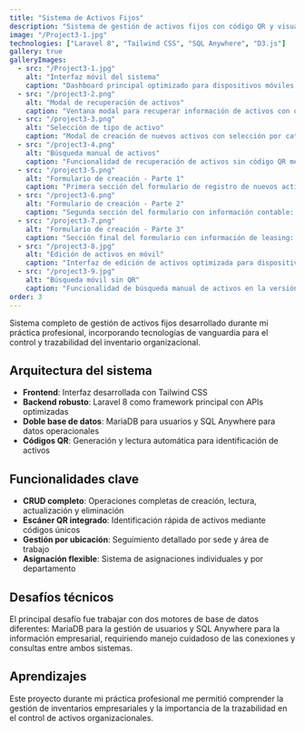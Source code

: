 ```yaml
---
title: "Sistema de Activos Fijos"
description: "Sistema de gestión de activos fijos con código QR y visualización interactiva."
image: "/Project3-1.jpg"
technologies: ["Laravel 8", "Tailwind CSS", "SQL Anywhere", "D3.js"]
gallery: true
galleryImages:
  - src: "/Project3-1.jpg"
    alt: "Interfaz móvil del sistema"
    caption: "Dashboard principal optimizado para dispositivos móviles con navegación intuitiva"
  - src: "/project3-2.png"
    alt: "Modal de recuperación de activos"
    caption: "Ventana modal para recuperar información de activos con o sin código QR en versión desktop"
  - src: "/project3-3.png"
    alt: "Selección de tipo de activo"
    caption: "Modal de creación de nuevos activos con selección por categorías en versión desktop"
  - src: "/project3-4.png"
    alt: "Búsqueda manual de activos"
    caption: "Funcionalidad de recuperación de activos sin código QR mediante búsqueda manual"
  - src: "/project3-5.png"
    alt: "Formulario de creación - Parte 1"
    caption: "Primera sección del formulario de registro de nuevos activos con datos básicos"
  - src: "/project3-6.png"
    alt: "Formulario de creación - Parte 2"
    caption: "Segunda sección del formulario con información contable: cuentas, responsable, depreciación acumulada, facturación y fechas de compra"
  - src: "/project3-7.png"
    alt: "Formulario de creación - Parte 3"
    caption: "Sección final del formulario con información de leasing: número de contrato, banco leasing y fecha de vencimiento"
  - src: "/project3-8.jpg"
    alt: "Edición de activos en móvil"
    caption: "Interfaz de edición de activos optimizada para dispositivos móviles"
  - src: "/project3-9.jpg"
    alt: "Búsqueda móvil sin QR"
    caption: "Funcionalidad de búsqueda manual de activos en la versión móvil del sistema"
order: 3
---
```


Sistema completo de gestión de activos fijos desarrollado durante mi práctica profesional, incorporando tecnologías de vanguardia para el control y trazabilidad del inventario organizacional.

## Arquitectura del sistema

- **Frontend**: Interfaz desarrollada con Tailwind CSS
- **Backend robusto**: Laravel 8 como framework principal con APIs optimizadas
- **Doble base de datos**: MariaDB para usuarios y SQL Anywhere para datos operacionales
- **Códigos QR**: Generación y lectura automática para identificación de activos

## Funcionalidades clave

- **CRUD completo**: Operaciones completas de creación, lectura, actualización y eliminación
- **Escáner QR integrado**: Identificación rápida de activos mediante códigos únicos
- **Gestión por ubicación**: Seguimiento detallado por sede y área de trabajo
- **Asignación flexible**: Sistema de asignaciones individuales y por departamento

## Desafíos técnicos

El principal desafío fue trabajar con dos motores de base de datos diferentes: MariaDB para la gestión de usuarios y SQL Anywhere para la información empresarial, requiriendo manejo cuidadoso de las conexiones y consultas entre ambos sistemas.

## Aprendizajes

Este proyecto durante mi práctica profesional me permitió comprender la gestión de inventarios empresariales y la importancia de la trazabilidad en el control de activos organizacionales.
